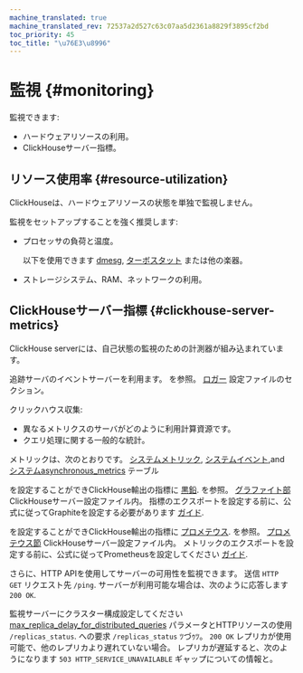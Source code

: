 ```yaml
---
machine_translated: true
machine_translated_rev: 72537a2d527c63c07aa5d2361a8829f3895cf2bd
toc_priority: 45
toc_title: "\u76E3\u8996"
---
```


# 監視 {#monitoring}

監視できます:

-   ハードウェアリソースの利用。
-   ClickHouseサーバー指標。

## リソース使用率 {#resource-utilization}

ClickHouseは、ハードウェアリソースの状態を単独で監視しません。

監視をセットアップすることを強く推奨します:

-   プロセッサの負荷と温度。

    以下を使用できます [dmesg](https://en.wikipedia.org/wiki/Dmesg), [ターボスタット](https://www.linux.org/docs/man8/turbostat.html) または他の楽器。

-   ストレージシステム、RAM、ネットワークの利用。

## ClickHouseサーバー指標 {#clickhouse-server-metrics}

ClickHouse serverには、自己状態の監視のための計測器が組み込まれています。

追跡サーバのイベントサーバーを利用ます。 を参照。 [ロガー](server-configuration-parameters/settings.md#server_configuration_parameters-logger) 設定ファイルのセクション。

クリックハウス収集:

-   異なるメトリクスのサーバがどのように利用計算資源です。
-   クエリ処理に関する一般的な統計。

メトリックは、次のとおりです。 [システムメトリック](../operations/system-tables.md#system_tables-metrics), [システムイベント](../operations/system-tables.md#system_tables-events),and [システムasynchronous\_metrics](../operations/system-tables.md#system_tables-asynchronous_metrics) テーブル

を設定することができClickHouse輸出の指標に [黒鉛](https://github.com/graphite-project). を参照。 [グラファイト部](server-configuration-parameters/settings.md#server_configuration_parameters-graphite) ClickHouseサーバー設定ファイル内。 指標のエクスポートを設定する前に、公式に従ってGraphiteを設定する必要があります [ガイド](https://graphite.readthedocs.io/en/latest/install.html).

を設定することができClickHouse輸出の指標に [プロメテウス](https://prometheus.io). を参照。 [プロメテウス節](server-configuration-parameters/settings.md#server_configuration_parameters-prometheus) ClickHouseサーバー設定ファイル内。 メトリックのエクスポートを設定する前に、公式に従ってPrometheusを設定してください [ガイド](https://prometheus.io/docs/prometheus/latest/installation/).

さらに、HTTP APIを使用してサーバーの可用性を監視できます。 送信 `HTTP GET` リクエスト先 `/ping`. サーバーが利用可能な場合は、次のように応答します `200 OK`.

監視サーバーにクラスター構成設定してください [max\_replica\_delay\_for\_distributed\_queries](settings/settings.md#settings-max_replica_delay_for_distributed_queries) パラメータとHTTPリソースの使用 `/replicas_status`. への要求 `/replicas_status` ﾂづｩﾂ。 `200 OK` レプリカが使用可能で、他のレプリカより遅れていない場合。 レプリカが遅延すると、次のようになります `503 HTTP_SERVICE_UNAVAILABLE` ギャップについての情報と。

